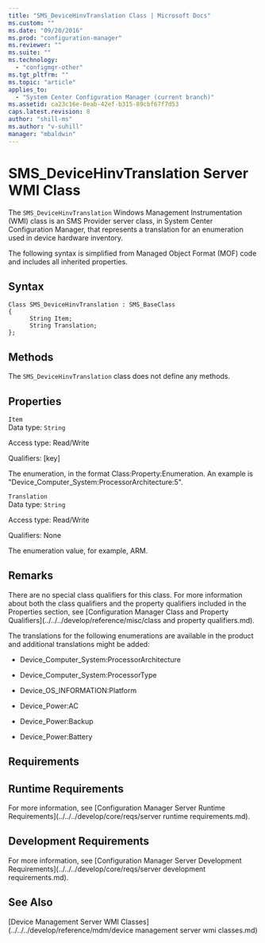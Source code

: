 ```yaml
---
title: "SMS_DeviceHinvTranslation Class | Microsoft Docs"
ms.custom: ""
ms.date: "09/20/2016"
ms.prod: "configuration-manager"
ms.reviewer: ""
ms.suite: ""
ms.technology:
  - "configmgr-other"
ms.tgt_pltfrm: ""
ms.topic: "article"
applies_to:
  - "System Center Configuration Manager (current branch)"
ms.assetid: ca23c16e-0eab-42ef-b315-89cbf67f7d53
caps.latest.revision: 8
author: "shill-ms"
ms.author: "v-suhill"
manager: "mbaldwin"
---
```

# SMS_DeviceHinvTranslation Server WMI Class
The `SMS_DeviceHinvTranslation` Windows Management Instrumentation (WMI) class is an SMS Provider server class, in System Center Configuration Manager, that represents a translation for an enumeration used in device hardware inventory.  

 The following syntax is simplified from Managed Object Format (MOF) code and includes all inherited properties.  

## Syntax  

```  
Class SMS_DeviceHinvTranslation : SMS_BaseClass  
{  
      String Item;  
      String Translation;  
};  
```  

## Methods  
 The `SMS_DeviceHinvTranslation` class does not define any methods.  

## Properties  
 `Item`  
 Data type: `String`  

 Access type: Read/Write  

 Qualifiers: [key]  

 The enumeration, in the format Class:Property:Enumeration. An example is "Device_Computer_System:ProcessorArchitecture:5".  

 `Translation`  
 Data type: `String`  

 Access type: Read/Write  

 Qualifiers: None  

 The enumeration value, for example, ARM.  

## Remarks  
 There are no special class qualifiers for this class. For more information about both the class qualifiers and the property qualifiers included in the Properties section, see [Configuration Manager Class and Property Qualifiers](../../../develop/reference/misc/class and property qualifiers.md).  

 The translations for the following enumerations are available in the product and additional translations might be added:  

-   Device_Computer_System:ProcessorArchitecture  

-   Device_Computer_System:ProcessorType  

-   Device_OS_INFORMATION:Platform  

-   Device_Power:AC  

-   Device_Power:Backup  

-   Device_Power:Battery  

## Requirements  

## Runtime Requirements  
 For more information, see [Configuration Manager Server Runtime Requirements](../../../develop/core/reqs/server runtime requirements.md).  

## Development Requirements  
 For more information, see [Configuration Manager Server Development Requirements](../../../develop/core/reqs/server development requirements.md).  

## See Also  
 [Device Management Server WMI Classes](../../../develop/reference/mdm/device management server wmi classes.md)
